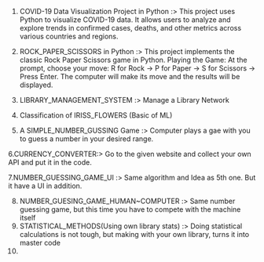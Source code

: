 1. COVID-19 Data Visualization Project in Python :>
This project uses Python to visualize COVID-19 data. It allows users to analyze and explore trends in confirmed cases, deaths, and other metrics across various countries and regions.

2. ROCK_PAPER_SCISSORS in Python :>
This project implements the classic Rock Paper Scissors game in Python.
Playing the Game:
At the prompt, choose your move: R for Rock -> P for Paper -> S for Scissors -> Press Enter.
The computer will make its move and the results will be displayed.

3. LIBRARY_MANAGEMENT_SYSTEM :> Manage a Library Network 

4. Classification of IRISS_FLOWERS (Basic of ML) 

5. A SIMPLE_NUMBER_GUSSING Game :> Computer plays a gae with you to guess a number in your desired range.

6.CURRENCY_CONVERTER:> Go to the given website and collect your own API and put it in the code.

7.NUMBER_GUESSING_GAME_UI :> Same algorithm and Idea as 5th one. But it have a UI in addition.

8. NUMBER_GUESING_GAME_HUMAN~COMPUTER :> Same number guessing game, but this time you have to compete with the machine itself
9. STATISTICAL_METHODS(Using own library stats) :> Doing statistical calculations is not tough, but making with your own library, turns it into master code
10. 

